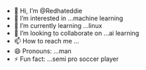 - 👋 Hi, I’m @Redhateddie
- 👀 I’m interested in ...machine learning
- 🌱 I’m currently learning ...linux
- 💞️ I’m looking to collaborate on ...ai learning
- 📫 How to reach me ...
- 😄 Pronouns: ...man
- ⚡ Fun fact: ...semi pro soccer player

<!---
Redhateddie/Redhateddie is a ✨ special ✨ repository because its `README.md` (this file) appears on your GitHub profile.
You can click the Preview link to take a look at your changes.
--->
